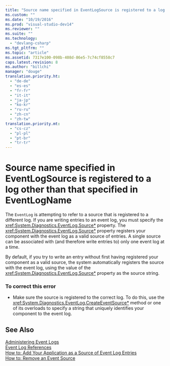 ```yaml
---
title: "Source name specified in EventLogSource is registered to a log other than that specified in EventLogName | hehe"
ms.custom: ""
ms.date: "10/19/2016"
ms.prod: "visual-studio-dev14"
ms.reviewer: ""
ms.suite: ""
ms.technology: 
  - "devlang-csharp"
ms.tgt_pltfrm: ""
ms.topic: "article"
ms.assetid: 7317e100-098b-408d-86e5-7c74cf8558c7
caps.latest.revision: 8
ms.author: "billchi"
manager: "douge"
translation.priority.ht: 
  - "de-de"
  - "es-es"
  - "fr-fr"
  - "it-it"
  - "ja-jp"
  - "ko-kr"
  - "ru-ru"
  - "zh-cn"
  - "zh-tw"
translation.priority.mt: 
  - "cs-cz"
  - "pl-pl"
  - "pt-br"
  - "tr-tr"
---
```

# Source name specified in EventLogSource is registered to a log other than that specified in EventLogName
The `EventLog` is attempting to refer to a source that is registered to a different log. If you are writing entries to an event log, you must specify the <xref:System.Diagnostics.EventLog.Source*> property. The <xref:System.Diagnostics.EventLog.Source*> property registers your component with the event log as a valid source of entries. A single source can be associated with (and therefore write entries to) only one event log at a time.  
  
 By default, if you try to write an entry without first having registered your component as a valid source, the system automatically registers the source with the event log, using the value of the <xref:System.Diagnostics.EventLog.Source*> property as the source string.  
  
### To correct this error  
  
-   Make sure the source is registered to the correct log. To do this, use the <xref:System.Diagnostics.EventLog.CreateEventSource*> method or one of its overloads to specify a string that uniquely identifies your component to the event log.  
  
## See Also  
 [Administering Event Logs](http://msdn.microsoft.com/en-us/35f53238-bdd2-417b-acd8-2fd9f7397f18)   
 [Event Log References](http://msdn.microsoft.com/en-us/4af0661c-6c96-49f4-961d-b26ed9bc3e87)   
 [How to: Add Your Application as a Source of Event Log Entries](http://msdn.microsoft.com/en-us/948ff920-a739-4e66-a191-ee951512d42c)   
 [How to: Remove an Event Source](http://msdn.microsoft.com/en-us/bc66c900-4b8a-426a-b8e2-17031a20167e)